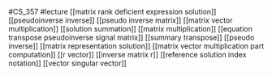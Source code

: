 #CS_357
#lecture
[[matrix rank deficient expression solution]]
[[pseudoinverse inverse]]
[[pseudo inverse matrix]]
[[matrix vector multiplication]]
[[solution summation]]
[[matrix multiplication]]
[[equation transpose pseudoinverse signal matrix]]
[[summary transpose]]
[[pseudo inverse]]
[[matrix representation solution]]
[[matrix vector multiplication part computation]]
[[r vector]]
[[inverse matrix r]]
[[reference solution index notation]]
[[vector singular vector]]
